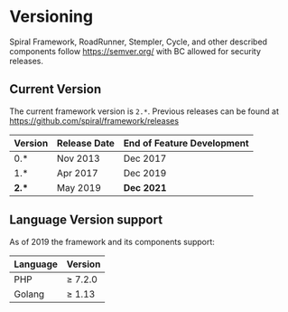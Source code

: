 # Versioning
Spiral Framework, RoadRunner, Stempler, Cycle, and other described components follow https://semver.org/ with BC allowed for security 
releases.

## Current Version
The current framework version is `2.*`. Previous releases can be found at https://github.com/spiral/framework/releases

Version    | Release Date | End of Feature Development
---        | ---          | ---
0.*        | Nov 2013     | Dec 2017
1.*        | Apr 2017     | Dec 2019 
<b>2.*</b> | May 2019     | **Dec 2021**

## Language Version support
As of 2019 the framework and its components support:

Language | Version
---      | ---
PHP      | ≥ 7.2.0
Golang   | ≥ 1.13
